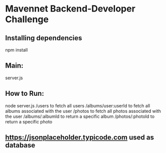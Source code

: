 # Mavennet Backend-Developer Challenge

## Installing dependencies
  npm install 
  
## Main: 
  server.js
  
## How to Run:
  node server.js
  /users to fetch all users
  /albums/user:userId to fetch all albums associated with the user
  /photos to fetch all photos associated with the user
  /albums/:albumId to return a specific album
  /photos/:photoId to return a specific photo
 
 ## https://jsonplaceholder.typicode.com used as database
  
